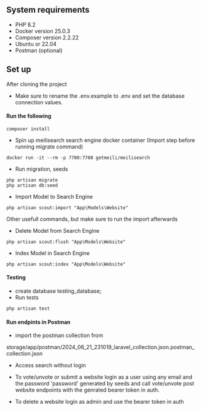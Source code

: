 ## System requirements
- PHP 8.2
- Docker version 25.0.3
- Composer version 2.2.22
- Ubuntu or 22.04
- Postman (optional)

## Set up
After cloning the project

- Make sure to rename the .env.example to .env and set the database connection values.

#### Run the following
```console
composer install
```
- Spin up meilisearch search engine docker container (Import step before running migrate command)
```console
docker run -it --rm -p 7700:7700 getmeili/meilisearch
```

- Run migration, seeds
```console
php artisan migrate
php artisan db:seed
```

- Import Model to Search Engine
```console
php artisan scout:import "App\Models\Website"
```
Other usefull commands, but make sure to run the import afterwards
- Delete Model from Search Engine
```console
php artisan scout:flush "App\Models\Website"
```
- Index Model in Search Engine
```console
php artisan scout:index "App\Models\Website"
```

#### Testing
- create database testing_database;
- Run tests
```console
php artisan test
```

#### Run endpints in Postman

- import the postman collection from 

storage/app/postman/2024_06_21_231019_laravel_collection.json.postman_collection.json

- Access search without login

- To vote/unvote or submit a website login as a user using any email and the password 'password' 
generated by seeds and call vote/unvote post website endpoints with the genrated
bearer token in auth.

- To delete a website login as admin and use the bearer token in auth

